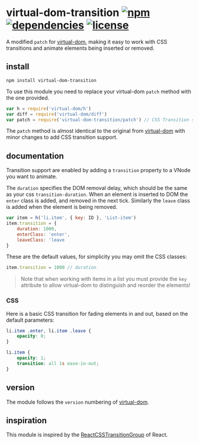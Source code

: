 # virtual-dom-transition [![npm][npm-img]][npm-url] [![dependencies][dep-img]][dep-url] [![license][lic-img]][lic-url]
A modified `patch` for [virtual-dom][1],
making it easy to work with CSS transitions and animate elements being inserted or removed.

[npm-img]: https://img.shields.io/npm/v/virtual-dom-transition.svg
[npm-url]: https://www.npmjs.com/package/virtual-dom-transition
[dep-img]: https://david-dm.org/mathiasvr/virtual-dom-transition.svg
[dep-url]: https://david-dm.org/mathiasvr/virtual-dom-transition
[lic-img]: http://img.shields.io/:license-MIT-blue.svg
[lic-url]: http://mvr.mit-license.org

## install
```
npm install virtual-dom-transition
```

To use this module you need to replace your virtual-dom `patch` method with the one provided.
```javascript
var h = require('virtual-dom/h')
var diff = require('virtual-dom/diff')
var patch = require('virtual-dom-transition/patch') // CSS Transition support
```
The `patch` method is almost identical to the original from [virtual-dom][1]
with minor changes to add CSS transition support.

## documentation
Transition support are enabled by adding a `transition` property to a VNode you want to animate.

The `duration` specifies the DOM removal delay, which should be the same as your css `transition-duration`.
When an element is inserted to DOM the `enter` class is added, and removed in the next tick.
Similarly the `leave` class is added when the element is being removed.

```javascript
var item = h('li.item', { key: ID }, 'List-item')
item.transition = {
    duration: 1000,
    enterClass: 'enter',
    leaveClass: 'leave
}
```

These are the default values, for simplicity you may omit the CSS classes:
```javascript
item.transition = 1000 // duration
```

> Note that when working with items in a list you must provide the `key` attribute to allow virtual-dom to distinguish and reorder the elements!

### CSS
Here is a basic CSS transition for fading elements in and out, based on the default parameters:
```css
li.item .enter, li.item .leave {
    opacity: 0;
}

li.item {
    opacity: 1;
    transition: all 1s ease-in-out;
}
```

## version
The module follows the `version` numbering of [virtual-dom][1].

## inspiration
This module is inspired by the [ReactCSSTransitionGroup](https://facebook.github.io/react/docs/animation.html) of React.

[1]: https://github.com/Matt-Esch/virtual-dom
